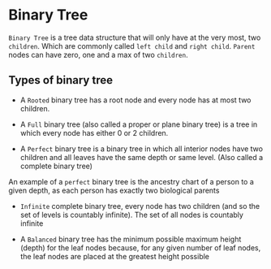 # Binary Tree

```Binary Tree``` is a tree data structure that will only have at the very most, two ```children```. Which are commonly called ```left child``` and ```right child```. ```Parent``` nodes can have zero, one and a max of two ```children```. 

## Types of binary tree

- A ```Rooted``` binary tree has a root node and every node has at most two children.
- A ```Full``` binary tree (also called a proper or plane binary tree) is a tree in which every node has either 0 or 2 children.

- A ```Perfect``` binary tree is a binary tree in which all interior nodes have two children and all leaves have the same depth or same level. (Also called a complete binary tree) 

An example of a ```perfect``` binary tree is the ancestry chart of a person to a given depth, as each person has exactly two biological parents

-  ```Infinite``` complete binary tree, every node has two children (and so the set of levels is countably infinite). The set of all nodes is countably infinite

- A ```Balanced``` binary tree has the minimum possible maximum height (depth) for the leaf nodes because, for any given number of leaf nodes, the leaf nodes are placed at the greatest height possible
